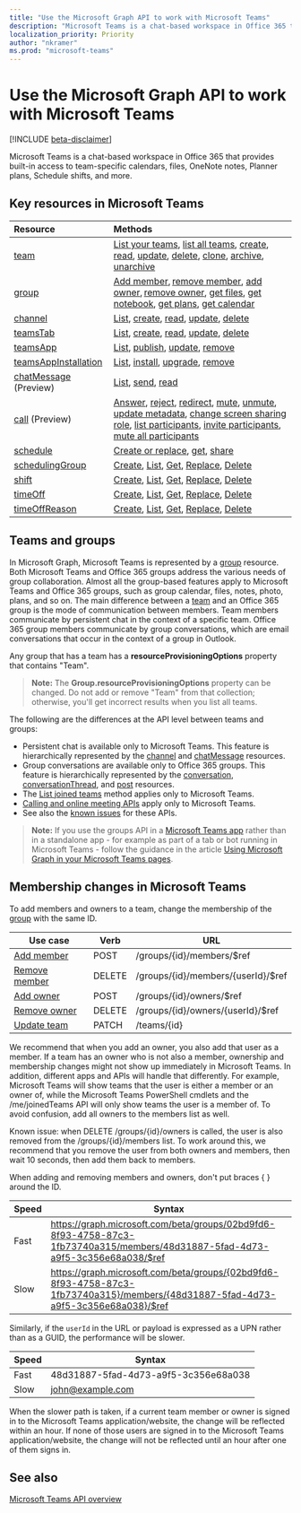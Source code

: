 ```yaml
---
title: "Use the Microsoft Graph API to work with Microsoft Teams"
description: "Microsoft Teams is a chat-based workspace in Office 365 that provides built-in access to team-specific calendars, files, OneNote notes, Planner plans, and more."
localization_priority: Priority
author: "nkramer"
ms.prod: "microsoft-teams"
---
```


# Use the Microsoft Graph API to work with Microsoft Teams

[!INCLUDE [beta-disclaimer](../../includes/beta-disclaimer.md)]

Microsoft Teams is a chat-based workspace in Office 365 that provides built-in access to team-specific calendars, files, OneNote notes, Planner plans, Schedule shifts, and more. 

## Key resources in Microsoft Teams

| Resource | Methods |
|:---------------|:--------|
|[team](../resources/team.md)| [List your teams](../api/user-list-joinedteams.md), [list all teams](/graph/teams-list-all-teams), [create](../api/team-put-teams.md), [read](../api/team-get.md), [update](../api/team-update.md), [delete](/graph/api/group-delete?view=graph-rest-1.0), [clone](../api/team-clone.md), [archive](../api/team-archive.md), [unarchive](../api/team-unarchive.md) |
|[group](../resources/group.md)| [Add member](../api/group-post-members.md), [remove member](../api/group-delete-members.md), [add owner](../api/group-post-owners.md), [remove owner](../api/group-delete-owners.md), [get files](drive.md), [get notebook](/graph/api/resources/notebook?view=graph-rest-1.0), [get plans](plannergroup.md), [get calendar](event.md) |
|[channel](../resources/channel.md)|[List](../api/channel-list.md), [create](../api/channel-post.md), [read](../api/channel-get.md), [update](../api/channel-patch.md), [delete](../api/channel-delete.md)|
|[teamsTab](../resources/teamstab.md) |[List](../api/teamstab-list.md), [create](../api/teamstab-add.md), [read](../api/teamstab-get.md), [update](../api/teamstab-update.md), [delete](../api/teamstab-delete.md) |
|[teamsApp](../resources/teamsapp.md)|[List](../api/teamsapp-list.md), [publish](../api/teamsapp-publish.md), [update](../api/teamsapp-update.md), [remove](../api/teamsapp-delete.md)|
|[teamsAppInstallation](../resources/teamsappinstallation.md)| [List](../api/teamsappinstallation-list.md), [install](../api/teamsappinstallation-add.md), [upgrade](../api/teamsappinstallation-delete.md), [remove](../api/teamsappinstallation-delete.md) |
| [chatMessage](../resources/chatmessage.md) (Preview)| [List](../api/channel-list-messages.md), [send](../api/channel-post-chatmessage.md), [read](/graph/api/channel-get-message?view=graph-rest-beta) |
| [call](/graph/api/resources/call?view=graph-rest-beta) (Preview) | [Answer](/graph/api/call-answer?view=graph-rest-beta), [reject](/graph/api/call-reject?view=graph-rest-beta), [redirect](/graph/api/call-redirect?view=graph-rest-beta), [mute](/graph/api/call-mute?view=graph-rest-beta), [unmute](/graph/api/call-unmute?view=graph-rest-beta), [update metadata](/graph/api/call-updatemetadata?view=graph-rest-beta), [change screen sharing role](/graph/api/call-changescreensharingrole?view=graph-rest-beta), [list participants](/graph/api/call-list-participants?view=graph-rest-beta), [invite participants](/graph/api/participant-invite?view=graph-rest-beta), [mute all participants](/graph/api/participant-muteall?view=graph-rest-beta) |
|[schedule](../resources/schedule.md)| [Create or replace](../api/team-put-schedule.md), [get](../api/schedule-get.md), [share](../api/schedule-share.md) |
|[schedulingGroup](../resources/schedulinggroup.md)| [Create](../api/schedule-post-schedulinggroups.md), [List](../api/schedule-list-schedulinggroups.md), [Get](../api/schedulinggroup-get.md), [Replace](../api/schedulinggroup-put.md), [Delete](../api/schedulinggroup-delete.md) |
|[shift](../resources/shift.md)| [Create](../api/schedule-post-shifts.md), [List](../api/schedule-list-shifts.md), [Get](../api/shift-get.md), [Replace](../api/shift-put.md), [Delete](../api/shift-delete.md) |
|[timeOff](../resources/timeoff.md)| [Create](../api/schedule-post-timesoff.md), [List](../api/schedule-list-timesoff.md), [Get](../api/timeoff-get.md), [Replace](../api/timeoff-put.md), [Delete](../api/timeoff-delete.md) |
|[timeOffReason](../resources/timeoffreason.md)| [Create](../api/schedule-post-timeoffreasons.md), [List](../api/schedule-list-timeoffreasons.md), [Get](../api/timeoffreason-get.md), [Replace](../api/timeoffreason-put.md), [Delete](../api/timeoffreason-delete.md) |


## Teams and groups

In Microsoft Graph, Microsoft Teams is represented by a [group](../resources/group.md) resource. Both Microsoft Teams and Office 365 groups address the various needs of group collaboration. Almost all the group-based features apply to Microsoft Teams and Office 365 groups, such as group calendar, files, notes, photo, plans, and so on. The main difference between a [team](team.md) and an Office 365 group is the mode of communication between members. Team members communicate by persistent chat in the context of a specific team. Office 365 group members communicate by group conversations, which are email conversations that occur in the context of a group in Outlook.

Any group that has a team has a **resourceProvisioningOptions** property that contains "Team". 

>**Note:** The **Group.resourceProvisioningOptions** property can be changed.
Do not add or remove "Team" from that collection;
otherwise, you'll get incorrect results when you list all teams.

The following are the differences at the API level between teams and groups:

- Persistent chat is available only to Microsoft Teams. This feature is hierarchically represented by the [channel](../resources/channel.md) and [chatMessage](../resources/chatmessage.md) resources.
- Group conversations are available only to Office 365 groups. This feature is hierarchically represented by the [conversation](../resources/conversation.md), [conversationThread](../resources/conversationthread.md), and [post](../resources/post.md) resources. 
- The [List joined teams](../api/user-list-joinedteams.md) method applies only to Microsoft Teams.
- [Calling and online meeting APIs](./calls-api-overview.md) apply only to Microsoft Teams.
- See also the [known issues](/graph/known-issues) for these APIs.

>**Note:** If you use the groups API in a [Microsoft Teams app](https://docs.microsoft.com/en-us/microsoftteams/platform/#apps-in-microsoft-teams) rather than in a standalone app - for example as part of a tab or bot running in Microsoft Teams - follow the guidance in the article [Using Microsoft Graph in your Microsoft Teams pages](https://docs.microsoft.com/en-us/microsoftteams/platform/resources/microsoft-graph).

## Membership changes in Microsoft Teams

To add members and owners to a team, change the membership of the [group](../resources/group.md) with the same ID.

| Use case      | Verb      | URL |
| ------------------------------------- | ------------------------------------------------------------ | ------------------------------------------------------------ |
| [Add member](../api/group-post-members.md)	| POST	    | /groups/{id}/members/$ref  |
| [Remove member](../api/group-delete-members.md)	| DELETE	| /groups/{id}/members/{userId}/$ref |
| [Add owner](../api/group-post-owners.md)     | POST	    | /groups/{id}/owners/$ref |
| [Remove owner](../api/group-delete-owners.md)	| DELETE	| /groups/{id}/owners/{userId}/$ref |
| [Update team](../api/team-update.md)	| PATCH     | /teams/{id} |

We recommend that when you add an owner, you also add that user as a member. 
If a team has an owner who is not also a member, ownership and membership changes might not show up immediately in Microsoft Teams. 
In addition, different apps and APIs will handle that differently. 
For example, Microsoft Teams will show teams that the user is either a member or an owner of, while the Microsoft Teams PowerShell cmdlets and the /me/joinedTeams API will only show teams the user is a member of. 
To avoid confusion, add all owners to the members list as well. 

Known issue: when DELETE /groups/{id}/owners is called, the user is also removed from the /groups/{id}/members list. To work around this, we recommend that you remove the user from both owners and members, then wait 10 seconds, then add them back to members.

When adding and removing members and owners, don't put braces { } around the ID.

| Speed | Syntax | 
| ------ | ----- |
| Fast | https://graph.microsoft.com/beta/groups/02bd9fd6-8f93-4758-87c3-1fb73740a315/members/48d31887-5fad-4d73-a9f5-3c356e68a038/$ref | 
| Slow | https://graph.microsoft.com/beta/groups/{02bd9fd6-8f93-4758-87c3-1fb73740a315}/members/{48d31887-5fad-4d73-a9f5-3c356e68a038}/$ref | 

Similarly, if the `userId` in the URL or payload is expressed as a UPN rather than as a GUID, the performance will be slower.

| Speed | Syntax | 
| ------ | ----- |
| Fast | 48d31887-5fad-4d73-a9f5-3c356e68a038 | 
| Slow | john@example.com | 

When the slower path is taken, if a current team member or owner is signed in to the Microsoft Teams application/website, the change will be reflected within an hour.
If none of those users are signed in to the Microsoft Teams application/website, the change will not be reflected until an hour after one of them signs in.

## See also

[Microsoft Teams API overview](/graph/teams-concept-overview)
<!--
{
  "type": "#page.annotation",
  "suppressions": [
    "Error: /api-reference/beta/resources/teams-api-overview.md:\r\n      Exception processing links.\r\n    System.ArgumentException: Link Definition was null. Link text: !INCLUDE [beta-disclaimer](../../includes/beta-disclaimer.md)\r\n      at ApiDoctor.Validation.DocFile.get_LinkDestinations()\r\n      at ApiDoctor.Validation.DocSet.ValidateLinks(Boolean includeWarnings, String[] relativePathForFiles, IssueLogger issues, Boolean requireFilenameCaseMatch, Boolean printOrphanedFiles)"
  ]
}
-->
